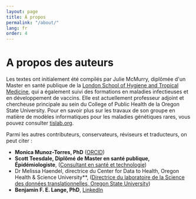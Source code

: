 ```yaml
---
layout: page
title: À propos
permalink: "/about/"
lang: fr
order: 4
---
```

# A propos des auteurs

Les textes ont initialement été compilés par Julie McMurry, diplômée d'un Master en santé publique de la [London School of Hygiene and Tropical Medicine](http://lshtm.ac.uk/), qui a également suivi des formations en maladies infectieuses et en développement de vaccins. Elle est actuellement professeur adjoint et chercheuse principale au sein du College of Public Health de la Oregon State University. Pour en savoir plus sur les travaux de son groupe en matière de modèles informatiques pour les maladies génétiques rares, vous pouvez consulter [tislab.org](http://tislab.org/).

Parmi les autres contributeurs, conservateurs, réviseurs et traducteurs, on peut citer :

- **Monica Munoz-Torres, PhD** ([ORCID](https://orcid.org/0000-0001-8430-6039))
- **Scott Teesdale, Diplômé de Master en santé publique, Épidémiologiste**, ([Consultant en santé et technologie](https://www.linkedin.com/in/scottteesdale/))
- Dr Melissa Haendel, directrice du Center for Data to Health, Oregon Health & Science University**, ([Directrice du laboratoire de la Science des données translationnelles, Oregon State University](https://tislab.org/))
- **Benjamin F. E. Lange, PhD**, [LinkedIn](https://www.linkedin.com/in/dr-benjamin-f-e-lange-a609b838)
